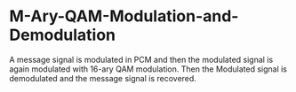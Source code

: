 # M-Ary-QAM-Modulation-and-Demodulation
A message signal is modulated in PCM and then the modulated signal is again modulated with 16-ary QAM modulation. Then the Modulated signal is demodulated and the message signal is recovered.
